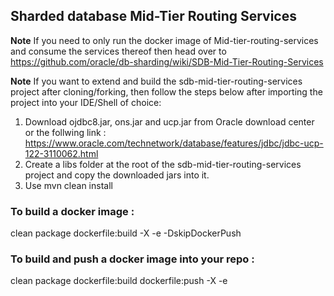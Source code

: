 <!-- /*
** Oracle Sharding Tools Library
**
** Copyright © 2019 Oracle and/or its affiliates. All rights reserved.
** Licensed under the Universal Permissive License v 1.0 as shown at 
**   http://oss.oracle.com/licenses/upl 
*/ -->

## Sharded database Mid-Tier Routing Services

**Note** If you need to only run the docker image of Mid-tier-routing-services and consume the services thereof then head over to https://github.com/oracle/db-sharding/wiki/SDB-Mid-Tier-Routing-Services

**Note** If you want to extend and build the sdb-mid-tier-routing-services project after cloning/forking, then follow the steps below after importing the project into your IDE/Shell of choice:

1.  Download ojdbc8.jar, ons.jar and ucp.jar from Oracle download center or the follwing link : https://www.oracle.com/technetwork/database/features/jdbc/jdbc-ucp-122-3110062.html
2.  Create a libs folder at the root of the sdb-mid-tier-routing-services project and copy the downloaded jars into it.
3.  Use mvn clean install

### To build a docker image : 

clean package dockerfile:build -X -e -DskipDockerPush

### To build and push a docker image into your repo : 

clean package dockerfile:build dockerfile:push -X -e

